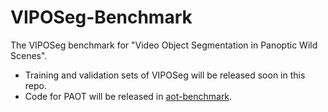 # VIPOSeg-Benchmark
The VIPOSeg benchmark for "Video Object Segmentation in Panoptic Wild Scenes".
- Training and validation sets of VIPOSeg will be released soon in this repo.
- Code for PAOT will be released in [aot-benchmark](https://github.com/yoxu515/aot-benchmark).
